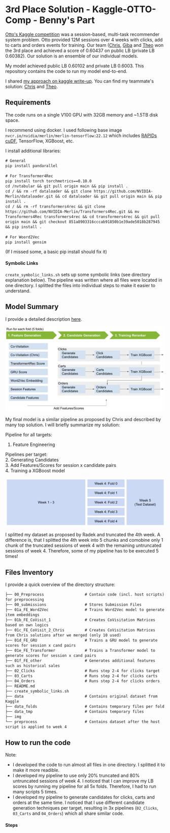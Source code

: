 # 3rd Place Solution - Kaggle-OTTO-Comp - Benny's Part

[Otto's Kaggle competition](https://www.kaggle.com/competitions/otto-recommender-system/) was a session-based, multi-task recommender system problem. Otto provided 12M sessions over 4 weeks with clicks, add to carts and orders events for training. Our team ([Chris](https://www.kaggle.com/cdeotte), [Giba](https://www.kaggle.com/titericz) and [Theo](https://www.kaggle.com/theoviel) won the 3rd place and achieved a score of 0.60437 on public LB (private LB 0.60382). Our solution is an ensemble of our individual models. 

My model achieved public LB 0.60102 and private LB 0.6003. This repository contains the code to run my model end-to-end.

I shared [my approach on kaggle write-up](https://www.kaggle.com/competitions/otto-recommender-system/discussion/386497). You can find my teammate's solution: [Chris](https://www.kaggle.com/competitions/otto-recommender-system/discussion/383013) and [Theo](https://www.kaggle.com/competitions/otto-recommender-system/discussion/382975).

## Requirements

The code runs on a single V100 GPU with 32GB memory and ~1.5TB disk space.

I recommend using docker. I used following base image `nvcr.io/nvidia/merlin/merlin-tensorflow:22.12` which includes [RAPIDs cuDF](https://docs.rapids.ai/api/cudf/stable/), TensorFlow, XGBoost, etc.

I install additional libraries:
```
# General
pip install pandarallel

# For Transformer4Rec
pip install torch torchmetrics==0.10.0
cd /nvtabular && git pull origin main && pip install .
cd / && rm -rf dataloader && git clone https://github.com/NVIDIA-Merlin/dataloader.git && cd dataloader && git pull origin main && pip install .
cd / && rm -rf transformers4rec && git clone https://github.com/NVIDIA-Merlin/Transformers4Rec.git && mv Transformers4Rec transformers4rec && cd transformers4rec && git pull origin main && git checkout 851a8903316cccab91850b1e39ade5018b287945 && pip install .

# For Woord2Vec
pip install gensim
```
(If I missed some, a basic pip install should fix it)

#### Symbolic Links

`create_symbolic_links.sh` sets up some symbolic links (see directory explanation below). The pipeline was written where all files were located in one directory. I splitted the files into individual steps to make it easier to understand. 

## Model Summary

I provide a detailed description [here](https://www.kaggle.com/competitions/otto-recommender-system/discussion/386497).

![model](./img/model.png)

My final model is a similar pipeline as proposed by Chris and described by many top solution. I will briefly summarize my solution:

Pipeline for all targets:<br>
1. Feature Engineering<br>

Pipelines per target:<br>
2. Generating Candidates<br>
3. Add Features/Scores for session x candidate pairs<br>
4. Training a XGBoost model<br>

![model](./img/datasplit.png)

I splitted my dataset as proposed by Radek and truncated the 4th week. A difference is, that I splitted the 4th week into 5 chunks and comobine only 1 chunk of the truncated sessions of week 4 with the remaining untruncated sessions of week 4. Therefore, some of my pipeline has to be executed 5 times!

## Files Inventory

I provide a quick overview of the directory structure:

```
├── 00_Preprocess                  # Contain code (incl. host scripts) for preprocessing
├── 00_submissions                 # Stores Submission Files
├── 01a_FE_Word2Vec                # Trains Word2Vec model to generate item embeddings
├── 01b_FE_CoVisit_1               # Creates CoVisitation Matrices based on own logics
├── 01c_FE_CoVisit_2_Chris         # Creates CoVisitation Matrices from Chris solutions after we merged (only 10 used)
├── 01d_FE_GRU                     # Trains a GRU model to generate scores for session x cand pairs
├── 01e_FE_Transformer             # Trains a Transformer model to generate scores for session x cand pairs
├── 01f_FE_other                   # Generates additional features such as historical sales
├── 02_Clicks                      # Runs step 2-4 for clicks target
├── 03_Carts                       # Runs step 2-4 for clicks carts
├── 04_Orders                      # Runs step 2-4 for clicks orders
├── README.md
├── create_symbolic_links.sh
├── data                           # Contains original dataset from Kaggle
├── data_folds                     # Contains temporary files per fold
├── data_tmp                       # Contains temporary files
├── img
└── preprocess                     # Contains dataset after the host script is applied to week 4
```

## How to run the code

Note:
- I developed the code to run almost all files in one directory. I splitted it to make it more readible.
- I developed my pipeline to use only 20% truncated and 80% untruncated sessions of week 4. I noticed that I can improve my LB scores by running my pipeline for all 5x folds. Therefore, I had to run many scripts 5 times.
- I developed my pipeline to generate candidates for clicks, carts and orders at the same time. I noticed that I use different candidate generation techniques per target, resulting in 3x pipelines (`02_Clicks`, `03_Carts` and `04_Orders`) which all share similar code.

#### Steps
